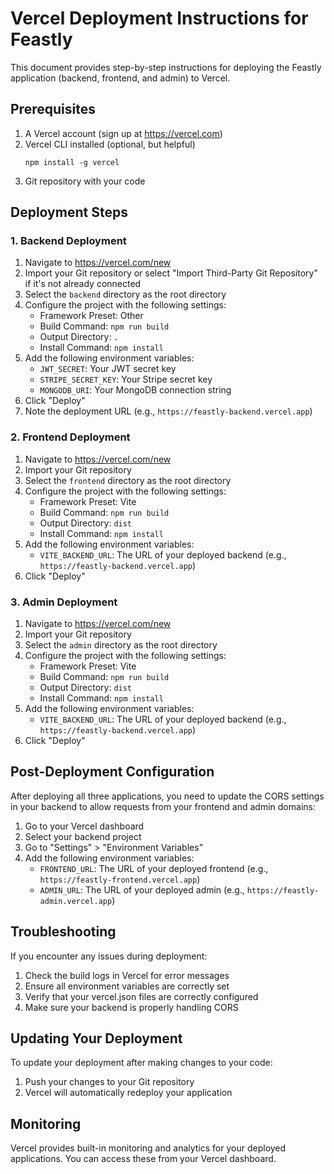 # Vercel Deployment Instructions for Feastly

This document provides step-by-step instructions for deploying the Feastly application (backend, frontend, and admin) to Vercel.

## Prerequisites

1. A Vercel account (sign up at https://vercel.com)
2. Vercel CLI installed (optional, but helpful)
   ```
   npm install -g vercel
   ```
3. Git repository with your code

## Deployment Steps

### 1. Backend Deployment

1. Navigate to https://vercel.com/new
2. Import your Git repository or select "Import Third-Party Git Repository" if it's not already connected
3. Select the `backend` directory as the root directory
4. Configure the project with the following settings:
   - Framework Preset: Other
   - Build Command: `npm run build`
   - Output Directory: `.`
   - Install Command: `npm install`
5. Add the following environment variables:
   - `JWT_SECRET`: Your JWT secret key
   - `STRIPE_SECRET_KEY`: Your Stripe secret key
   - `MONGODB_URI`: Your MongoDB connection string
6. Click "Deploy"
7. Note the deployment URL (e.g., `https://feastly-backend.vercel.app`)

### 2. Frontend Deployment

1. Navigate to https://vercel.com/new
2. Import your Git repository
3. Select the `frontend` directory as the root directory
4. Configure the project with the following settings:
   - Framework Preset: Vite
   - Build Command: `npm run build`
   - Output Directory: `dist`
   - Install Command: `npm install`
5. Add the following environment variables:
   - `VITE_BACKEND_URL`: The URL of your deployed backend (e.g., `https://feastly-backend.vercel.app`)
6. Click "Deploy"

### 3. Admin Deployment

1. Navigate to https://vercel.com/new
2. Import your Git repository
3. Select the `admin` directory as the root directory
4. Configure the project with the following settings:
   - Framework Preset: Vite
   - Build Command: `npm run build`
   - Output Directory: `dist`
   - Install Command: `npm install`
5. Add the following environment variables:
   - `VITE_BACKEND_URL`: The URL of your deployed backend (e.g., `https://feastly-backend.vercel.app`)
6. Click "Deploy"

## Post-Deployment Configuration

After deploying all three applications, you need to update the CORS settings in your backend to allow requests from your frontend and admin domains:

1. Go to your Vercel dashboard
2. Select your backend project
3. Go to "Settings" > "Environment Variables"
4. Add the following environment variables:
   - `FRONTEND_URL`: The URL of your deployed frontend (e.g., `https://feastly-frontend.vercel.app`)
   - `ADMIN_URL`: The URL of your deployed admin (e.g., `https://feastly-admin.vercel.app`)

## Troubleshooting

If you encounter any issues during deployment:

1. Check the build logs in Vercel for error messages
2. Ensure all environment variables are correctly set
3. Verify that your vercel.json files are correctly configured
4. Make sure your backend is properly handling CORS

## Updating Your Deployment

To update your deployment after making changes to your code:

1. Push your changes to your Git repository
2. Vercel will automatically redeploy your application

## Monitoring

Vercel provides built-in monitoring and analytics for your deployed applications. You can access these from your Vercel dashboard.
